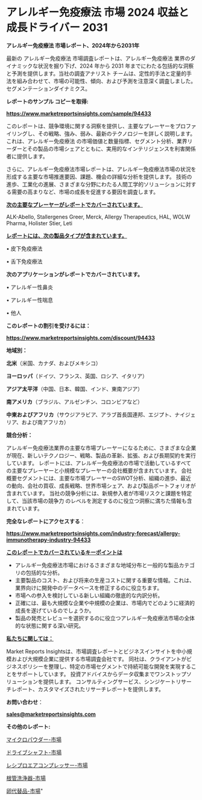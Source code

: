 # アレルギー免疫療法 市場 2024 収益と成長ドライバー 2031

<strong>アレルギー免疫療法 市場レポート、2024年から2031年</strong>

最新の アレルギー免疫療法 市場調査レポートは、アレルギー免疫療法 業界のダイナミックな状況を掘り下げ、2024 年から 2031 年までにわたる包括的な洞察と予測を提供します。当社の調査アナリスト チームは、定性的手法と定量的手法を組み合わせて、市場の可能性、傾向、および予測を注意深く調査しました。 セグメンテーションダイナミクス。



<strong>レポートのサンプル コピーを取得:</strong> <a href=https://www.marketreportsinsights.com/sample/94433>

<strong><u>https://www.marketreportsinsights.com/sample/94433</u></strong></a>

このレポートは、競争環境に関する洞察を提供し、主要なプレーヤーをプロファイリングし、その戦略、強み、弱み、最新のテクノロジーを詳しく説明します。 これは、アレルギー免疫療法 の市場価値と数量指標、セグメント分析、業界リーダーとその製品の市場シェアとともに、実用的なインテリジェンスを利害関係者に提供します。

さらに、アレルギー免疫療法市場レポートは、アレルギー免疫療法市場の状況を形成する主要な市場推進要因、課題、機会の詳細な分析を提供します。 技術の進歩、工業化の進展、さまざまな分野にわたる人間工学的ソリューションに対する需要の高まりなど、市場の成長を促進する要因を調査します。



<strong><u>次の主要なプレーヤーがレポートでカバーされています。</u></strong>

ALK-Abello, Stallergenes Greer, Merck, Allergy Therapeutics, HAL, WOLW Pharma, Holister Stier, Leti



<strong><u><b>レポートには、次の製品タイプが含まれています。</b></u></strong>

• 皮下免疫療法

• 舌下免疫療法



<strong><b>次のアプリケーションがレポートでカバーされています。</b></strong>

• アレルギー性鼻炎

• アレルギー性喘息

• 他人



<strong><b>このレポートの割引を受けるには：</b></strong><a href=https://www.marketreportsinsights.com/discount/94433>

<strong><u>https://www.marketreportsinsights.com/discount/94433</u></strong></a>



<strong>地域別：</strong>



<strong>北米</strong>（米国、カナダ、およびメキシコ）



<strong>ヨーロッパ</strong>（ドイツ、フランス、英国、ロシア、イタリア）



<strong>アジア太平洋</strong>（中国、日本、韓国、インド、東南アジア）



<strong>南アメリカ</strong>（ブラジル、アルゼンチン、コロンビアなど）



<strong>中東およびアフリカ</strong>（サウジアラビア、アラブ首長国連邦、エジプト、ナイジェリア、および南アフリカ）



<strong>競合分析：</strong>

アレルギー免疫療法業界の主要な市場プレーヤーになるために、さまざまな企業が現在、新しいテクノロジー、戦略、製品の革新、拡張、および長期契約を実行しています。 レポートには、アレルギー免疫療法の市場で活動しているすべての主要なプレーヤーと小規模なプレーヤーの会社概要が含まれています。 会社概要セグメントには、主要な市場プレーヤーのSWOT分析、組織の進歩、最近の動向、会社の買収、成長戦略、世界市場シェア、および製品ポートフォリオが含まれています。 当社の競争分析には、新規参入者が市場リスクと課題を特定して、当該市場の競争力 のレベルを測定するのに役立つ洞察に満ちた情報も含まれています。



<strong>完全なレポートにアクセスする</strong>：

<a href=https://www.marketreportsinsights.com/industry-forecast/allergy-immunotherapy-industry-94433>

<strong><u>https://www.marketreportsinsights.com/industry-forecast/allergy-immunotherapy-industry-94433</u></strong></a>



<strong><u><b>このレポートでカバーされているキーポイントは</b></u></strong>
<ul>
  <li>アレルギー免疫療法市場におけるさまざまな地域分布と一般的な製品カテゴリの包括的な分析。</li>
  <li>主要製品のコスト、および将来の生産コストに関する重要な情報。これは、業界向けに開発中のデータベースを修正するのに役立ちます。</li>
  <li>市場への参入を検討している新しい組織の徹底的な内訳分析。</li>
  <li>正確には、最も大規模な企業や中規模の企業は、市場内でどのように経済的成長を遂げているのでしょうか。</li>
  <li>製品の発売とレビューを選択するのに役立つアレルギー免疫療法市場の全体的な状態に関する深い研究。</li>
</ul>


<strong><u><b>私たちに関しては：</b></u></strong>

Market Reports Insightsは、市場調査レポートとビジネスインサイトを中小規模および大規模企業に提供する市場調査会社です。 同社は、クライアントがビジネスポリシーを整理し、特定の市場セグメントで持続可能な開発を実現することをサポートしています。 投資アドバイスからデータ収集までワンストップソリューションを提供します。 コンサルティングサービス、シンジケートリサーチレポート、カスタマイズされたリサーチレポートを提供します。



<strong><b>お問い合わせ</b></strong>：

<a href=mailto:sales@marketreportsinsights.com>

<strong><u>sales@marketreportsinsights.com</u></strong></a>



<strong>その他のレポート:</strong>

<a href=https://www.linkedin.com/pulse/マイクロパウダー-市場-2023-swot-分析と最新イノベーション-2030-skvkc/>マイクロパウダー-市場</a>

<a href=https://www.linkedin.com/pulse/ドライブシャフト-市場-2023-収益と成長ドライバー-2030-consumer-connection-collective-360-hwfhf/>ドライブシャフト-市場</a>

<a href=https://www.linkedin.com/pulse/レシプロエアコンプレッサー-市場-2023-swot-分析と成長率-2030-ufy5f/>レシプロエアコンプレッサー-市場</a>

<a href=https://www.linkedin.com/pulse/根管洗浄器-市場-2023-swot-分析と最新イノベーション-2030-pqqff/>根管洗浄器-市場</a>

<a href=https://www.linkedin.com/pulse/卵代替品-市場-2023-総合分析と事業成長戦略-2030-pr-news-hub-vu4sf/>卵代替品-市場</a>"
